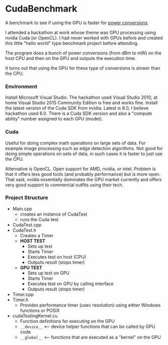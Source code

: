 # CudaBenchmark
A benchmark to see if using the GPU is faster for [power conversions](https://en.wikipedia.org/wiki/DBm#Unit_conversions).

I attended a hackathon at work whose theme was GPU processing using nvidia Cuda (or OpenCL). I had never worked with GPUs before and created this little "hello world" type benchmark project before attending.

The program does a bunch of power conversions (from dBm to mW) on the host CPU and then on the GPU and outputs the execution time.

It turns out that using the GPU for these type of conversions is slower than the CPU.

### Environment
Install Microsoft Visual Studio. The hackathon used Visual Studio 2010, at home Visual Studio 2015 Community Edition is free and works fine. Install the latest version of the Cuda SDK from nvidia. Latest is 8.0, I believe hackathon used 6.0. There is a Cuda SDK version and also a "compute ability" number assigned to each GPU (model).

### Cuda
Useful for doing complex math operations on large sets of data. For example image processing such as edge detection algorithms. Not good for doing simple operations on sets of data, in such cases it is faster to just use the CPU.

Alternative is OpenCL. Open support for AMD, nvidia, or intel. Problem is that it offers less good tools (and probably performance) but is more open. That said, nvidia essentially dominates the GPU market currently and offers very good support to commercial outfits using their tech.

### Project Structure
* Main.cpp  
  * creates an instance of CudaTest  
  * runs the Cuda test  
* CudaTest.cpp  
* CudaTest.h  
  * Creates a Timer
  * __HOST TEST__
    * Sets up test
    * Starts Timer
    * Executes test on host (CPU)
    * Outputs result (stops timer)
  * __GPU TEST__
    * Sets up test on GPU
    * Starts Timer
    * Executes test on GPU by calling interface
    * Outputs result (stops timer)
* Timer.cpp
* Timer.h
  * Provides performance timer (usec resolution) using either Windows functions or POSIX
* cudaTestingKernel.cu
  * Function definitions for executing on the GPU  
  * `__device__` <-- device helper functions that can be called by GPU code  
  * `__global__` <-- functions that are executed as a "kernel" on the GPU  
